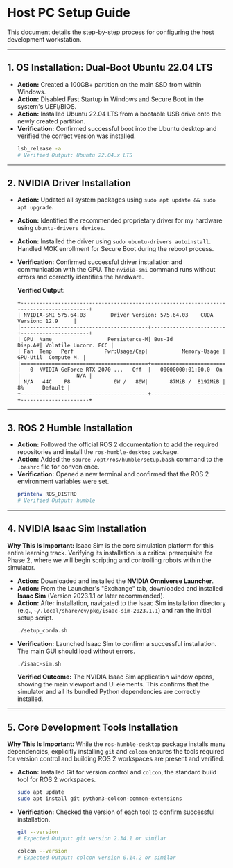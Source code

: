 # Host PC Setup Guide

This document details the step-by-step process for configuring the host development workstation.

---

## 1. OS Installation: Dual-Boot Ubuntu 22.04 LTS

-   **Action:** Created a 100GB+ partition on the main SSD from within Windows.
-   **Action:** Disabled Fast Startup in Windows and Secure Boot in the system's UEFI/BIOS.
-   **Action:** Installed Ubuntu 22.04 LTS from a bootable USB drive onto the newly created partition.
-   **Verification:** Confirmed successful boot into the Ubuntu desktop and verified the correct version was installed.
    ```bash
    lsb_release -a
    # Verified Output: Ubuntu 22.04.x LTS
    ```

---

## 2. NVIDIA Driver Installation

-   **Action:** Updated all system packages using `sudo apt update && sudo apt upgrade`.
-   **Action:** Identified the recommended proprietary driver for my hardware using `ubuntu-drivers devices`.
-   **Action:** Installed the driver using `sudo ubuntu-drivers autoinstall`. Handled MOK enrollment for Secure Boot during the reboot process.
-   **Verification:** Confirmed successful driver installation and communication with the GPU. The `nvidia-smi` command runs without errors and correctly identifies the hardware.

    **Verified Output:**
    ```
    +-----------------------------------------------------------------------------------------+
    | NVIDIA-SMI 575.64.03        Driver Version: 575.64.03    CUDA Version: 12.9     |
    |-----------------------------------------+------------------------+----------------------+
    | GPU  Name                  Persistence-M| Bus-Id          Disp.A#| Volatile Uncorr. ECC |
    | Fan  Temp   Perf          Pwr:Usage/Cap|           Memory-Usage | GPU-Util  Compute M. |
    |=========================================+========================+======================|
    |   0  NVIDIA GeForce RTX 2070 ...   Off  |   00000000:01:00.0  On |                  N/A |
    | N/A   44C    P8              6W /   80W|       87MiB /  8192MiB |      8%      Default |
    +-----------------------------------------+------------------------+----------------------+
    ```

---

## 3. ROS 2 Humble Installation

-   **Action:** Followed the official ROS 2 documentation to add the required repositories and install the `ros-humble-desktop` package.
-   **Action:** Added the `source /opt/ros/humble/setup.bash` command to the `.bashrc` file for convenience.
-   **Verification:** Opened a new terminal and confirmed that the ROS 2 environment variables were set.
    ```bash
    printenv ROS_DISTRO
    # Verified Output: humble
    ```

---

## 4. NVIDIA Isaac Sim Installation

**Why This Is Important:** Isaac Sim is the core simulation platform for this entire learning track. Verifying its installation is a critical prerequisite for Phase 2, where we will begin scripting and controlling robots within the simulator.

-   **Action:** Downloaded and installed the **NVIDIA Omniverse Launcher**.
-   **Action:** From the Launcher's "Exchange" tab, downloaded and installed **Isaac Sim** (Version 2023.1.1 or later recommended).
-   **Action:** After installation, navigated to the Isaac Sim installation directory (e.g., `~/.local/share/ov/pkg/isaac-sim-2023.1.1`) and ran the initial setup script.
    ```bash
    ./setup_conda.sh
    ```
-   **Verification:** Launched Isaac Sim to confirm a successful installation. The main GUI should load without errors.
    ```bash
    ./isaac-sim.sh
    ```
    **Verified Outcome:** The NVIDIA Isaac Sim application window opens, showing the main viewport and UI elements. This confirms that the simulator and all its bundled Python dependencies are correctly installed.

---

## 5. Core Development Tools Installation

**Why This Is Important:** While the `ros-humble-desktop` package installs many dependencies, explicitly installing `git` and `colcon` ensures the tools required for version control and building ROS 2 workspaces are present and verified.

-   **Action:** Installed Git for version control and `colcon`, the standard build tool for ROS 2 workspaces.
    ```bash
    sudo apt update
    sudo apt install git python3-colcon-common-extensions
    ```
-   **Verification:** Checked the version of each tool to confirm successful installation.
    ```bash
    git --version
    # Expected Output: git version 2.34.1 or similar

    colcon --version
    # Expected Output: colcon version 0.14.2 or similar
    ```
